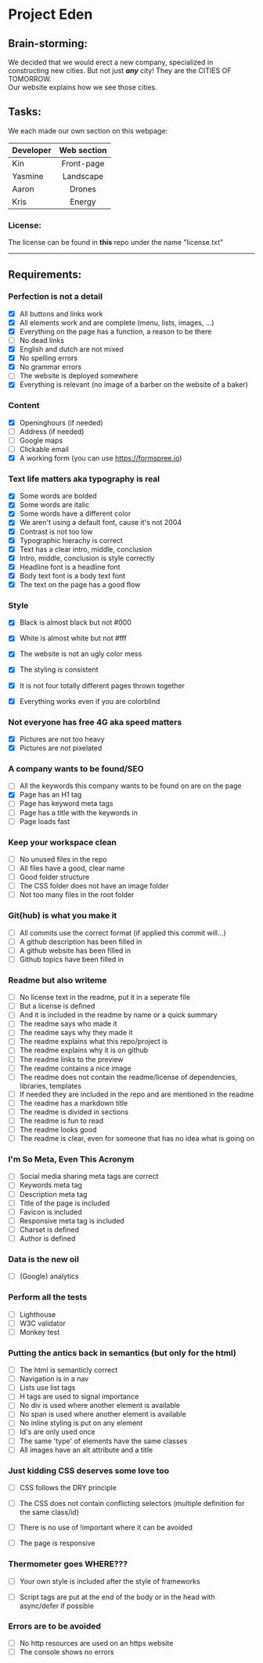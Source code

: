 # Project Eden

## Brain-storming:
We decided that we would erect a new company, specialized in constructing new cities. But not just **_any_** city! They are the CITIES OF TOMORROW.   
Our website explains how we see those cities.

## Tasks:
We each made our own section on this webpage:  

| Developer | Web section |
| --------- | :---------: |
| Kin       | Front-page  |
| Yasmine   |  Landscape  |
| Aaron     |   Drones    |
| Kris      |   Energy    |

### License:
The license can be found in **this** repo under the name "license.txt"

---
## Requirements:

### Perfection is not a detail
- [x] All buttons and links work
- [x] All elements work and are complete (menu, lists, images, ...)
- [x] Everything on the page has a function, a reason to be there
- [ ] No dead links
- [x] English and dutch are not mixed
- [x] No spelling errors
- [x] No grammar errors
- [ ] The website is deployed somewhere
- [x] Everything is relevant (no image of a barber on the website of a baker)

### Content
- [x] Openinghours (if needed)
- [ ] Address (if needed)
- [ ] Google maps
- [ ] Clickable email
- [x] A working form (you can use https://formspree.io)

### Text life matters aka typography is real
- [x] Some words are bolded
- [x] Some words are italic
- [x] Some words have a different color
- [x] We aren't using a default font, cause it's not 2004
- [x] Contrast is not too low
- [x] Typographic hierachy is correct
- [x] Text has a clear intro, middle, conclusion
- [x] Intro, middle, conclusion is style correctly
- [x] Headline font is a headline font
- [x] Body text font is a body text font
- [x] The text on the page has a good flow

### Style
- [x] Black is almost black but not #000
- [x] White is almost white but not #fff
- [x] The website is not an ugly color mess
- [x] The styling is consistent
- [x] It is not four totally different pages thrown together
- [x] Everything works even if you are colorblind


### Not everyone has free 4G aka speed matters
- [x] Pictures are not too heavy
- [x] Pictures are not pixelated

### A company wants to be found/SEO	
- [ ] All the keywords this company wants to be found on are on the page 
- [x] Page has an H1 tag
- [ ] Page has keyword meta tags
- [ ] Page has a title with the keywords in
- [ ] Page loads fast
 
### Keep your workspace clean
- [ ] No unused files in the repo
- [ ] All files have a good, clear name
- [ ] Good folder structure
- [ ] The CSS folder does not have an image folder
- [ ] Not too many files in the root folder 

### Git(hub) is what you make it
- [ ] All commits use the correct format (if applied this commit will...)
- [ ] A github description has been filled in
- [ ] A github website has been filled in
- [ ] Github topics have been filled in

### Readme but also writeme
- [ ] No license text in the readme, put it in a seperate file
- [ ] But a license is defined
- [ ] And it is included in the readme by name or a quick summary
- [ ] The readme says who made it
- [ ] The readme says why they made it
- [ ] The readme explains what this repo/project is
- [ ] The readme explains why it is on github
- [ ] The readme links to the preview
- [ ] The readme contains a nice image
- [ ] The readme does not contain the readme/license of dependencies, libraries, templates
- [ ] If needed they are included in the repo and are mentioned in the readme
- [ ] The readme has a markdown title
- [ ] The readme is divided in sections
- [ ] The readme is fun to read
- [ ] The readme looks good
- [ ] The readme is clear, even for someone that has no idea what is going on

### I'm So Meta, Even This Acronym
- [ ] Social media sharing meta tags are correct
- [ ] Keywords meta tag
- [ ] Description meta tag
- [ ] Title of the page is included
- [ ] Favicon is included
- [ ] Responsive meta tag is included
- [ ] Charset is defined
- [ ] Author is defined

### Data is the new oil
- [ ] (Google) analytics

### Perform all the tests
- [ ] Lighthouse
- [ ] W3C validator
- [ ] Monkey test

### Putting the antics back in semantics (but only for the html)
- [ ] The html is semanticly correct
- [ ] Navigation is in a nav
- [ ] Lists use list tags
- [ ] H tags are used to signal importance
- [ ] No div is used where another element is available
- [ ] No span is used where another element is available
- [ ] No inline styling is put on any element
- [ ] Id's are only used once
- [ ] The same 'type' of elements have the same classes
- [ ] All images have an alt attribute and a title

### Just kidding CSS deserves some love too
- [ ] CSS follows the DRY principle
- [ ] The CSS does not contain conflicting selectors (multiple definition for the same class/id)
- [ ] There is no use of !important where it can be avoided
- [ ] The page is responsive


### Thermometer goes WHERE???
- [ ] Your own style is included after the style of frameworks
- [ ] Script tags are put at the end of the body or in the head with async/defer if possible


### Errors are to be avoided
- [ ] No http resources are used on an https website
- [ ] The console shows no errors
